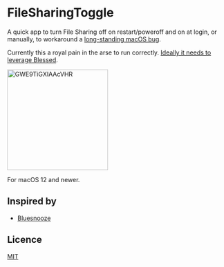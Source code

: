 # FileSharingToggle

A quick app to turn File Sharing off on restart/poweroff and on at login, or manually, to workaround a [long-standing macOS bug](https://mjtsai.com/blog/2022/12/30/fixing-smb-file-sharing-in-ventura/).

Currently this a royal pain in the arse to run correctly. [Ideally it needs to leverage Blessed](https://github.com/gingerbeardman/FileSharingToggle/issues/1).

<img width="233" alt="GWE9TiGXIAAcVHR" src="https://github.com/user-attachments/assets/dc4a8ced-cf7b-421b-97ab-1e7c78b12615">

For macOS 12 and newer.

## Inspired by

- [Bluesnooze](https://github.com/odlp/bluesnooze)

## Licence

[MIT](/LICENSE)
